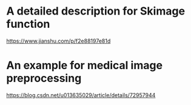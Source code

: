 # A detailed description for Skimage function
https://www.jianshu.com/p/f2e88197e81d

# An example for medical image preprocessing
https://blog.csdn.net/u013635029/article/details/72957944


